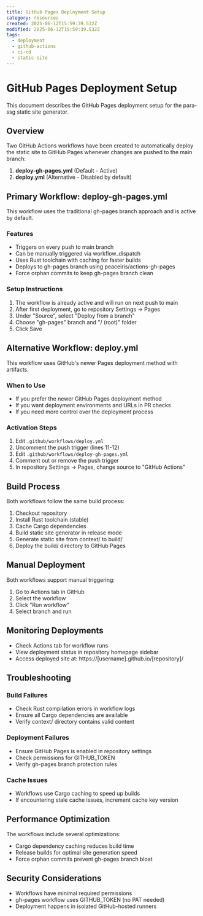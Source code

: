 ```yaml
---
title: GitHub Pages Deployment Setup
category: resources
created: 2025-06-12T15:59:39.532Z
modified: 2025-06-12T15:59:39.532Z
tags:
  - deployment
  - github-actions
  - ci-cd
  - static-site
---
```


# GitHub Pages Deployment Setup

This document describes the GitHub Pages deployment setup for the para-ssg static site generator.

## Overview

Two GitHub Actions workflows have been created to automatically deploy the static site to GitHub Pages whenever changes are pushed to the main branch:

1. **deploy-gh-pages.yml** (Default - Active)
2. **deploy.yml** (Alternative - Disabled by default)

## Primary Workflow: deploy-gh-pages.yml

This workflow uses the traditional gh-pages branch approach and is active by default.

### Features

- Triggers on every push to main branch
- Can be manually triggered via workflow_dispatch
- Uses Rust toolchain with caching for faster builds
- Deploys to gh-pages branch using peaceiris/actions-gh-pages
- Force orphan commits to keep gh-pages branch clean

### Setup Instructions

1. The workflow is already active and will run on next push to main
2. After first deployment, go to repository Settings → Pages
3. Under "Source", select "Deploy from a branch"
4. Choose "gh-pages" branch and "/ (root)" folder
5. Click Save

## Alternative Workflow: deploy.yml

This workflow uses GitHub's newer Pages deployment method with artifacts.

### When to Use

- If you prefer the newer GitHub Pages deployment method
- If you want deployment environments and URLs in PR checks
- If you need more control over the deployment process

### Activation Steps

1. Edit `.github/workflows/deploy.yml`
2. Uncomment the push trigger (lines 11-12)
3. Edit `.github/workflows/deploy-gh-pages.yml`
4. Comment out or remove the push trigger
5. In repository Settings → Pages, change source to "GitHub Actions"

## Build Process

Both workflows follow the same build process:

1. Checkout repository
2. Install Rust toolchain (stable)
3. Cache Cargo dependencies
4. Build static site generator in release mode
5. Generate static site from context/ to build/
6. Deploy the build/ directory to GitHub Pages

## Manual Deployment

Both workflows support manual triggering:

1. Go to Actions tab in GitHub
2. Select the workflow
3. Click "Run workflow"
4. Select branch and run

## Monitoring Deployments

- Check Actions tab for workflow runs
- View deployment status in repository homepage sidebar
- Access deployed site at: https://[username].github.io/[repository]/

## Troubleshooting

### Build Failures

- Check Rust compilation errors in workflow logs
- Ensure all Cargo dependencies are available
- Verify context/ directory contains valid content

### Deployment Failures

- Ensure GitHub Pages is enabled in repository settings
- Check permissions for GITHUB_TOKEN
- Verify gh-pages branch protection rules

### Cache Issues

- Workflows use Cargo caching to speed up builds
- If encountering stale cache issues, increment cache key version

## Performance Optimization

The workflows include several optimizations:

- Cargo dependency caching reduces build time
- Release builds for optimal site generation speed
- Force orphan commits prevent gh-pages branch bloat

## Security Considerations

- Workflows have minimal required permissions
- gh-pages workflow uses GITHUB_TOKEN (no PAT needed)
- Deployment happens in isolated GitHub-hosted runners
